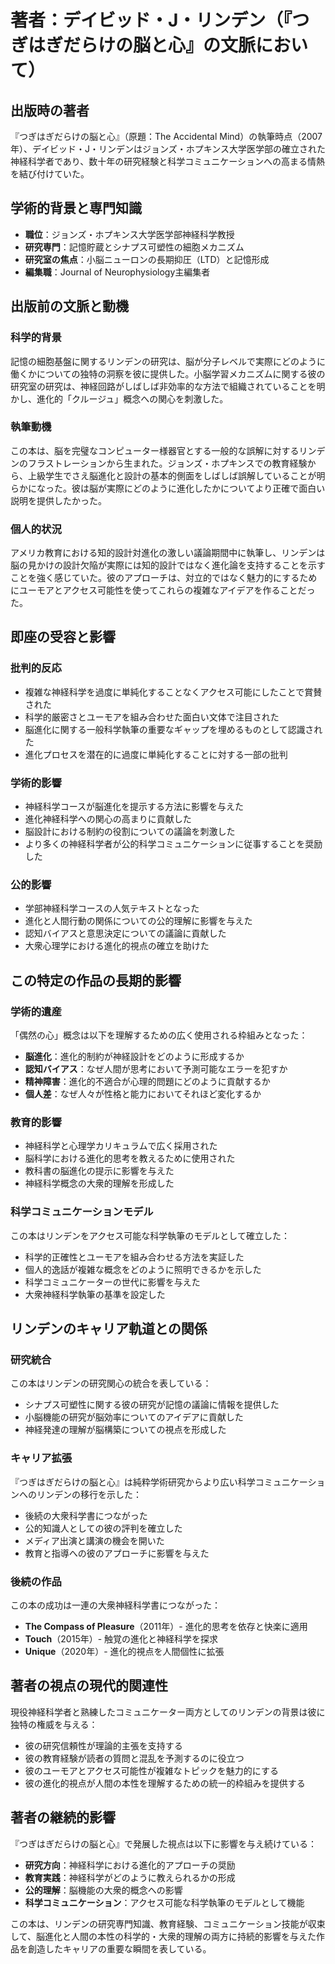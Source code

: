 # 著者：デイビッド・J・リンデン（『つぎはぎだらけの脳と心』の文脈において）

## 出版時の著者
『つぎはぎだらけの脳と心』（原題：The Accidental Mind）の執筆時点（2007年）、デイビッド・J・リンデンはジョンズ・ホプキンス大学医学部の確立された神経科学者であり、数十年の研究経験と科学コミュニケーションへの高まる情熱を結び付けていた。

## 学術的背景と専門知識
- **職位**：ジョンズ・ホプキンス大学医学部神経科学教授
- **研究専門**：記憶貯蔵とシナプス可塑性の細胞メカニズム
- **研究室の焦点**：小脳ニューロンの長期抑圧（LTD）と記憶形成
- **編集職**：Journal of Neurophysiology主編集者

## 出版前の文脈と動機

### 科学的背景
記憶の細胞基盤に関するリンデンの研究は、脳が分子レベルで実際にどのように働くかについての独特の洞察を彼に提供した。小脳学習メカニズムに関する彼の研究室の研究は、神経回路がしばしば非効率的な方法で組織されていることを明かし、進化的「クルージュ」概念への関心を刺激した。

### 執筆動機
この本は、脳を完璧なコンピューター様器官とする一般的な誤解に対するリンデンのフラストレーションから生まれた。ジョンズ・ホプキンスでの教育経験から、上級学生でさえ脳進化と設計の基本的側面をしばしば誤解していることが明らかになった。彼は脳が実際にどのように進化したかについてより正確で面白い説明を提供したかった。

### 個人的状況
アメリカ教育における知的設計対進化の激しい議論期間中に執筆し、リンデンは脳の見かけの設計欠陥が実際には知的設計ではなく進化論を支持することを示すことを強く感じていた。彼のアプローチは、対立的ではなく魅力的にするためにユーモアとアクセス可能性を使ってこれらの複雑なアイデアを作ることだった。

## 即座の受容と影響

### 批判的反応
- 複雑な神経科学を過度に単純化することなくアクセス可能にしたことで賞賛された
- 科学的厳密さとユーモアを組み合わせた面白い文体で注目された
- 脳進化に関する一般科学執筆の重要なギャップを埋めるものとして認識された
- 進化プロセスを潜在的に過度に単純化することに対する一部の批判

### 学術的影響
- 神経科学コースが脳進化を提示する方法に影響を与えた
- 進化神経科学への関心の高まりに貢献した
- 脳設計における制約の役割についての議論を刺激した
- より多くの神経科学者が公的科学コミュニケーションに従事することを奨励した

### 公的影響
- 学部神経科学コースの人気テキストとなった
- 進化と人間行動の関係についての公的理解に影響を与えた
- 認知バイアスと意思決定についての議論に貢献した
- 大衆心理学における進化的視点の確立を助けた

## この特定の作品の長期的影響

### 学術的遺産
「偶然の心」概念は以下を理解するための広く使用される枠組みとなった：
- **脳進化**：進化的制約が神経設計をどのように形成するか
- **認知バイアス**：なぜ人間が思考において予測可能なエラーを犯すか
- **精神障害**：進化的不適合が心理的問題にどのように貢献するか
- **個人差**：なぜ人々が性格と能力においてそれほど変化するか

### 教育的影響
- 神経科学と心理学カリキュラムで広く採用された
- 脳科学における進化的思考を教えるために使用された
- 教科書の脳進化の提示に影響を与えた
- 神経科学概念の大衆的理解を形成した

### 科学コミュニケーションモデル
この本はリンデンをアクセス可能な科学執筆のモデルとして確立した：
- 科学的正確性とユーモアを組み合わせる方法を実証した
- 個人的逸話が複雑な概念をどのように照明できるかを示した
- 科学コミュニケーターの世代に影響を与えた
- 大衆神経科学執筆の基準を設定した

## リンデンのキャリア軌道との関係

### 研究統合
この本はリンデンの研究関心の統合を表している：
- シナプス可塑性に関する彼の研究が記憶の議論に情報を提供した
- 小脳機能の研究が脳効率についてのアイデアに貢献した
- 神経発達の理解が脳構築についての視点を形成した

### キャリア拡張
『つぎはぎだらけの脳と心』は純粋学術研究からより広い科学コミュニケーションへのリンデンの移行を示した：
- 後続の大衆科学書につながった
- 公的知識人としての彼の評判を確立した
- メディア出演と講演の機会を開いた
- 教育と指導への彼のアプローチに影響を与えた

### 後続の作品
この本の成功は一連の大衆神経科学書につながった：
- **The Compass of Pleasure**（2011年）- 進化的思考を依存と快楽に適用
- **Touch**（2015年）- 触覚の進化と神経科学を探求
- **Unique**（2020年）- 進化的視点を人間個性に拡張

## 著者の視点の現代的関連性
現役神経科学者と熟練したコミュニケーター両方としてのリンデンの背景は彼に独特の権威を与える：
- 彼の研究信頼性が理論的主張を支持する
- 彼の教育経験が読者の質問と混乱を予測するのに役立つ
- 彼のユーモアとアクセス可能性が複雑なトピックを魅力的にする
- 彼の進化的視点が人間の本性を理解するための統一的枠組みを提供する

## 著者の継続的影響
『つぎはぎだらけの脳と心』で発展した視点は以下に影響を与え続けている：
- **研究方向**：神経科学における進化的アプローチの奨励
- **教育実践**：神経科学がどのように教えられるかの形成
- **公的理解**：脳機能の大衆的概念への影響
- **科学コミュニケーション**：アクセス可能な科学執筆のモデルとして機能

この本は、リンデンの研究専門知識、教育経験、コミュニケーション技能が収束して、脳進化と人間の本性の科学的・大衆的理解の両方に持続的影響を与えた作品を創造したキャリアの重要な瞬間を表している。